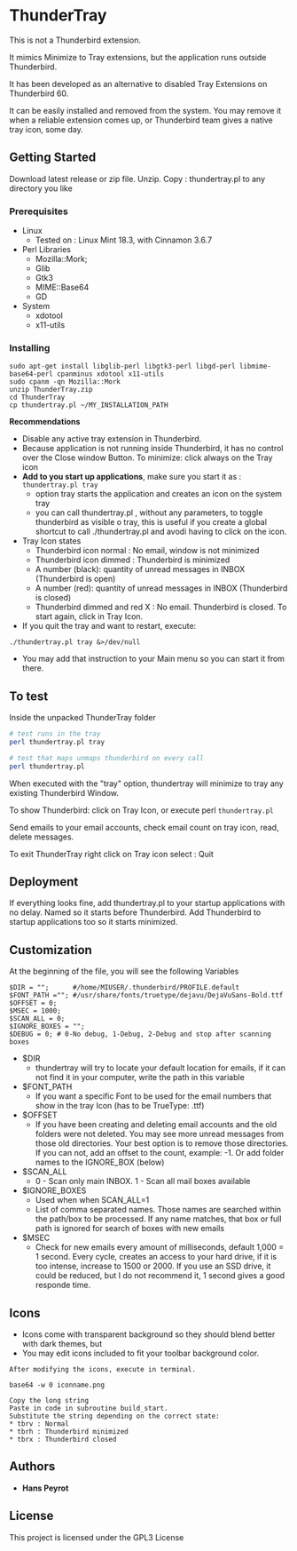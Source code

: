 # ThunderTray

This is not a Thunderbird extension.

It mimics Minimize to Tray extensions, but the application runs outside Thunderbird.

It has been developed as an alternative to disabled Tray Extensions on Thunderbird 60.

It can be easily installed and removed from the system. You may remove it when a reliable extension comes up, or Thunderbird team gives a native tray icon, some day.

## Getting Started

Download latest release or zip file.
Unzip. Copy : thundertray.pl to any directory you like

### Prerequisites

* Linux
  * Tested on : Linux Mint 18.3, with Cinnamon 3.6.7
* Perl Libraries
  * Mozilla::Mork;
  * Glib
  * Gtk3
  * MIME::Base64
  * GD
* System
  * xdotool
  * x11-utils

### Installing

```
sudo apt-get install libglib-perl libgtk3-perl libgd-perl libmime-base64-perl cpanminus xdotool x11-utils
sudo cpanm -qn Mozilla::Mork
unzip ThunderTray.zip
cd ThunderTray
cp thundertray.pl ~/MY_INSTALLATION_PATH
```
**Recommendations**
* Disable any active tray extension in Thunderbird.
* Because application is not running inside Thunderbird, it has no control over the Close window Button. To minimize: click always on the Tray icon
* __Add to you start up applications__, make sure you start it as : `thundertray.pl tray`
  * option tray starts the application and creates an icon on the system tray
  * you can call thundertray.pl , without any parameters, to toggle thunderbird as visible o tray, this is useful if you create a global shortcut to call ./thundertray.pl and avodi having to click on the icon.
* Tray Icon states
  * Thunderbird icon normal : No email, window is not minimized
  * Thunderbird icon dimmed : Thunderbird is minimized
  * A number (black): quantity of unread messages in INBOX (Thunderbird is open)
  * A number (red): quantity of unread messages in INBOX (Thunderbird is closed)
  * Thunderbird dimmed and red X : No email. Thunderbird is closed. To start again, click in Tray Icon.
* If you quit the tray and want to restart, execute:
```
./thundertray.pl tray &>/dev/null
```
* You may add that instruction to your Main menu so you can start it from there.

## To test
Inside the unpacked ThunderTray folder
```bash
# test runs in the tray
perl thundertray.pl tray

# test that maps unmaps thunderbird on every call
perl thundertray.pl
```
When executed with the "tray" option, thundertray will minimize to tray any existing Thunderbird Window.

To show Thunderbird: click on Tray Icon, or execute perl `thundertray.pl`

Send emails to your email accounts, check email count on tray icon, read, delete messages.

To exit ThunderTray right click on Tray icon select : Quit

## Deployment

If everything looks fine, add thundertray.pl to your startup applications with no delay. Named so it starts before Thunderbird. Add Thunderbird to startup applications too so it starts minimized.

## Customization

At the beginning of the file, you will see the following Variables
```
$DIR = "";      #/home/MIUSER/.thunderbird/PROFILE.default
$FONT_PATH =""; #/usr/share/fonts/truetype/dejavu/DejaVuSans-Bold.ttf
$OFFSET = 0;
$MSEC = 1000;
$SCAN_ALL = 0;
$IGNORE_BOXES = "";
$DEBUG = 0; # 0-No debug, 1-Debug, 2-Debug and stop after scanning boxes
```
* $DIR
  * thundertray will try to locate your default location for emails, if it can not find it in your computer, write the path in this variable
* $FONT_PATH
  * If you want a specific Font to be used for the email numbers that show in the tray Icon (has to be TrueType: .ttf)
* $OFFSET
  * If you have been creating and deleting email accounts and the old folders were not deleted. You may see more unread messages from those old directories. Your best option is to remove those directories. If you can not, add an offset to the count, example: -1. Or add folder names to the IGNORE_BOX (below)
* $SCAN_ALL
  * 0 - Scan only main INBOX. 1 - Scan all mail boxes available
* $IGNORE_BOXES
  * Used when when SCAN_ALL=1
  * List of comma separated names. Those names are searched within the path/box to be processed. If any name matches, that box or full path is ignored for search of boxes with new emails
* $MSEC
  * Check for new emails every amount of milliseconds, default 1,000 = 1 second. Every cycle, creates an access to your hard drive, if it is too intense, increase to 1500 or 2000. If you use an SSD drive, it could be reduced, but I do not recommend it, 1 second gives a good responde time.

## Icons

* Icons come with transparent background so they should blend better with dark themes, but
* You may edit icons included to fit your toolbar background color.

```
After modifying the icons, execute in terminal.

base64 -w 0 iconname.png

Copy the long string
Paste in code in subroutine build_start.
Substitute the string depending on the correct state:
* tbrv : Normal
* tbrh : Thunderbird minimized
* tbrx : Thunderbird closed
```

## Authors

* **Hans Peyrot**

## License

This project is licensed under the GPL3 License
